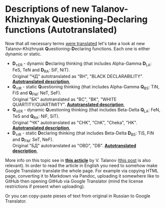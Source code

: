 # Descriptions of new Talanov-Khizhnyak Questioning-Declaring functions (Autotranslated)

Now that all necessary terms [were translated](https://github.com/kiwi0fruit/jats/blob/master/README.md#11-symmetries-of-reinin-dichotomies-and-their-connection-to-khizhnyak-functions-and-axes) let's take a look at new Talanov-Khizhnyak **Q**uestioning-**D**eclaring functions. Each one is either dynamic or static.

* **D**<sub>±ER</sub> - dynamic **D**eclaring thinking (that includes Alpha-Gamma **D**<sub>LA</sub>: FeS, TeN and **D**<sub>RA</sub>: SiF, NiT).  
  Original "ЧД" autotranslated as "BH", "BLACK DECLARABILITY". [**Autotranslated description**](https://translate.google.ru/translate?hl=ru&sl=ru&tl=en&u=https%3A%2F%2Fsocionics-news.tumblr.com%2Fpost%2F620431207443939328),
* **Q**<sub>±IR</sub> - static **Q**uestioning thinking (that includes Alpha-Gamma **Q**<sub>BS</sub>: TiN, FiS and **Q**<sub>FM</sub>: NeT, SeF).  
  Original "БК" autotranslated as "BC", "BK", "WHITE QUARTITY/QUARTIMITY". [**Autotranslated description**](https://translate.google.ru/translate?hl=ru&sl=ru&tl=en&u=https%3A%2F%2Fsocionics-news.tumblr.com%2Fpost%2F620431343766077440),
* **Q**<sub>±ER</sub> - dynamic **Q**uestioning thinking (that includes Beta-Delta **Q**<sub>LA</sub>: FeN, TeS and **Q**<sub>RA</sub>: NiF, SiT).  
  Original "ЧК" autotranslated as "CHK", "ChK", "Cheka", "HK". [**Autotranslated description**](https://translate.google.ru/translate?hl=ru&sl=ru&tl=en&u=https%3A%2F%2Fsocionics-news.tumblr.com%2Fpost%2F620431805768728576),
* **D**<sub>±IR</sub> - static **D**eclaring thinking (that includes Beta-Delta **D**<sub>BS</sub>: TiS, FiN and **D**<sub>FM</sub>: SeT, NeF).  
  Original "БД" autotranslated as "OBD", "DB". [**Autotranslated description**](https://translate.google.ru/translate?hl=ru&sl=ru&tl=en&u=https%3A%2F%2Fsocionics-news.tumblr.com%2Fpost%2F620431805768728576),

More info on this topic see in [**this acticle**](http://sociotoday.narod.ru/funkc_3.html) by V. Talanov ([this post](https://vk.com/wall-168821911_17886) is also relevant). In order to read the  article in English you need to somehow make Google Translator translate the whole page. For example via copying HTML page, converting it to Markdown via Pandoc, uploading it somewhere like to GitHub then opening GitHub via Google Translator (mind the license restrictions if present when uploading).

Or you can copy-paste pieses of text from original in Russian to Google Translator.
